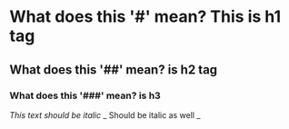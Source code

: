# What does this '#' mean? This is h1 tag
## What does this '##' mean? is h2 tag
### What does this '###' mean? is h3


*This text should be italic*
_ Should be italic as well _ 
